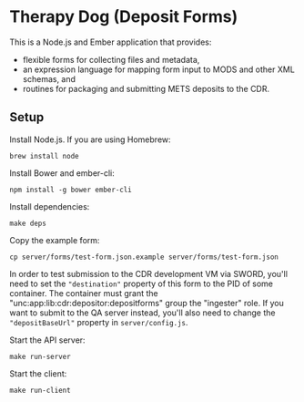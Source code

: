 # Therapy Dog (Deposit Forms)

This is a Node.js and Ember application that provides:

  - flexible forms for collecting files and metadata,
  - an expression language for mapping form input to MODS and other XML schemas, and
  - routines for packaging and submitting METS deposits to the CDR.

## Setup

Install Node.js. If you are using Homebrew:

    brew install node

Install Bower and ember-cli:

    npm install -g bower ember-cli

Install dependencies:

    make deps

Copy the example form:

    cp server/forms/test-form.json.example server/forms/test-form.json

In order to test submission to the CDR development VM via SWORD, you'll need to set the `"destination"` property of this form to the PID of some container. The container must grant the "unc:app:lib:cdr:depositor:depositforms" group the "ingester" role. If you want to submit to the QA server instead, you'll also need to change the `"depositBaseUrl"` property in `server/config.js`.

Start the API server:

    make run-server

Start the client:

    make run-client
